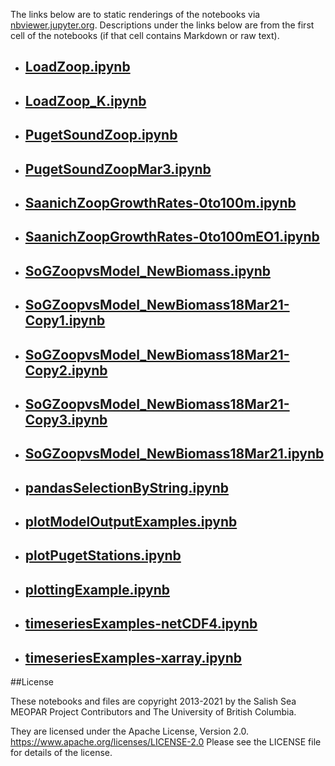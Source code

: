 The links below are to static renderings of the notebooks via
[nbviewer.jupyter.org](https://nbviewer.jupyter.org/).
Descriptions under the links below are from the first cell of the notebooks
(if that cell contains Markdown or raw text).

* ## [LoadZoop.ipynb](https://nbviewer.jupyter.org/github/SalishSeaCast/analysis-elise-2/blob/master/notebooks/forKaryn/LoadZoop.ipynb)  
    
* ## [LoadZoop_K.ipynb](https://nbviewer.jupyter.org/github/SalishSeaCast/analysis-elise-2/blob/master/notebooks/forKaryn/LoadZoop_K.ipynb)  
    
* ## [PugetSoundZoop.ipynb](https://nbviewer.jupyter.org/github/SalishSeaCast/analysis-elise-2/blob/master/notebooks/forKaryn/PugetSoundZoop.ipynb)  
    
* ## [PugetSoundZoopMar3.ipynb](https://nbviewer.jupyter.org/github/SalishSeaCast/analysis-elise-2/blob/master/notebooks/forKaryn/PugetSoundZoopMar3.ipynb)  
    
* ## [SaanichZoopGrowthRates-0to100m.ipynb](https://nbviewer.jupyter.org/github/SalishSeaCast/analysis-elise-2/blob/master/notebooks/forKaryn/SaanichZoopGrowthRates-0to100m.ipynb)  
    
* ## [SaanichZoopGrowthRates-0to100mEO1.ipynb](https://nbviewer.jupyter.org/github/SalishSeaCast/analysis-elise-2/blob/master/notebooks/forKaryn/SaanichZoopGrowthRates-0to100mEO1.ipynb)  
    
* ## [SoGZoopvsModel_NewBiomass.ipynb](https://nbviewer.jupyter.org/github/SalishSeaCast/analysis-elise-2/blob/master/notebooks/forKaryn/SoGZoopvsModel_NewBiomass.ipynb)  
    
* ## [SoGZoopvsModel_NewBiomass18Mar21-Copy1.ipynb](https://nbviewer.jupyter.org/github/SalishSeaCast/analysis-elise-2/blob/master/notebooks/forKaryn/SoGZoopvsModel_NewBiomass18Mar21-Copy1.ipynb)  
    
* ## [SoGZoopvsModel_NewBiomass18Mar21-Copy2.ipynb](https://nbviewer.jupyter.org/github/SalishSeaCast/analysis-elise-2/blob/master/notebooks/forKaryn/SoGZoopvsModel_NewBiomass18Mar21-Copy2.ipynb)  
    
* ## [SoGZoopvsModel_NewBiomass18Mar21-Copy3.ipynb](https://nbviewer.jupyter.org/github/SalishSeaCast/analysis-elise-2/blob/master/notebooks/forKaryn/SoGZoopvsModel_NewBiomass18Mar21-Copy3.ipynb)  
    
* ## [SoGZoopvsModel_NewBiomass18Mar21.ipynb](https://nbviewer.jupyter.org/github/SalishSeaCast/analysis-elise-2/blob/master/notebooks/forKaryn/SoGZoopvsModel_NewBiomass18Mar21.ipynb)  
    
* ## [pandasSelectionByString.ipynb](https://nbviewer.jupyter.org/github/SalishSeaCast/analysis-elise-2/blob/master/notebooks/forKaryn/pandasSelectionByString.ipynb)  
    
* ## [plotModelOutputExamples.ipynb](https://nbviewer.jupyter.org/github/SalishSeaCast/analysis-elise-2/blob/master/notebooks/forKaryn/plotModelOutputExamples.ipynb)  
    
* ## [plotPugetStations.ipynb](https://nbviewer.jupyter.org/github/SalishSeaCast/analysis-elise-2/blob/master/notebooks/forKaryn/plotPugetStations.ipynb)  
    
* ## [plottingExample.ipynb](https://nbviewer.jupyter.org/github/SalishSeaCast/analysis-elise-2/blob/master/notebooks/forKaryn/plottingExample.ipynb)  
    
* ## [timeseriesExamples-netCDF4.ipynb](https://nbviewer.jupyter.org/github/SalishSeaCast/analysis-elise-2/blob/master/notebooks/forKaryn/timeseriesExamples-netCDF4.ipynb)  
    
* ## [timeseriesExamples-xarray.ipynb](https://nbviewer.jupyter.org/github/SalishSeaCast/analysis-elise-2/blob/master/notebooks/forKaryn/timeseriesExamples-xarray.ipynb)  
    

##License

These notebooks and files are copyright 2013-2021
by the Salish Sea MEOPAR Project Contributors
and The University of British Columbia.

They are licensed under the Apache License, Version 2.0.
https://www.apache.org/licenses/LICENSE-2.0
Please see the LICENSE file for details of the license.
